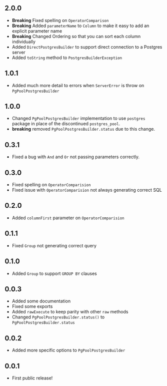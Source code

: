 ## 2.0.0

- **Breaking** Fixed spelling on `OperatorComparison`
- **Breaking** Added `parameterName` to `Column` to make it easy to add an explicit parameter name
- **Breaking** Changed Ordering so that you can sort each column individually
- Added `DirectPostgresBuilder` to support direct connection to a Postgres server
- Added `toString` method to `PostgresBuilderException`

## 1.0.1

- Added much more detail to errors when `ServerError` is throw on `PgPoolPostgresBuilder`

## 1.0.0

- Changed `PgPoolPostgresBuilder` implementation to use `postgres` package in place of the discontinued `postgres_pool`.
- **breaking** removed `PgPoolPostgresBuilder.status` due to this change.

## 0.3.1

- Fixed a bug with `And` and `Or` not passing parameters correctly.

## 0.3.0

- Fixed spelling on `OperatorComparision`
- Fixed issue with `OperatorComparision` not always generating correct SQL

## 0.2.0

- Added `columnFirst` parameter on `OperatorComparision`

## 0.1.1

- Fixed `Group` not generating correct query

## 0.1.0

- Added `Group` to support `GROUP BY` clauses

## 0.0.3

- Added some documentation
- Fixed some exports
- Added `rawExecute` to keep parity with other `raw` methods
- Changed `PgPoolPostgresBuilder.status()` to `PgPoolPostgresBuilder.status`

## 0.0.2

- Added more specific options to `PgPoolPostgresBuilder`

## 0.0.1

- First public release!

